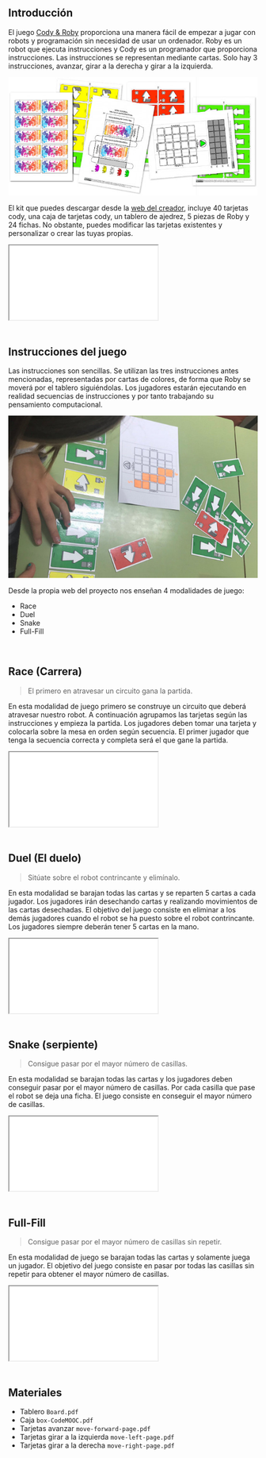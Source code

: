 ## Introducción

El juego [Cody & Roby](http://codeweek.it/cody-roby-en/) proporciona una manera fácil de empezar a jugar con robots y programación sin necesidad de usar un ordenador. Roby es un robot que ejecuta instrucciones y Cody es un programador que proporciona instrucciones. Las instrucciones se representan mediante cartas. Solo hay 3 instrucciones, avanzar, girar a la derecha y girar a la izquierda. 

![](img/kit-cody-roby.jpg "Programar sin ordenador con Cody & Roby")

El kit que puedes descargar desde la [web del creador](http://codeweek.it/codyroby/), incluye 40 tarjetas cody, una caja de tarjetas cody, un tablero de ajedrez, 5 piezas de Roby y 24 fichas. No obstante, puedes modificar las tarjetas existentes y personalizar o crear las tuyas propias.

<div class="iframe">
  <iframe src="//www.youtube.com/embed/D5hQ9UTDQ6s" allowfullscreen></iframe>
</div>



<br />



## Instrucciones del juego

Las instrucciones son sencillas. Se utilizan las tres instrucciones antes mencionadas, representadas por cartas de colores, de forma que Roby se moverá por el tablero siguiéndolas. Los jugadores estarán ejecutando en realidad secuencias de instrucciones y por tanto trabajando su pensamiento computacional.

![](img/ejemplo.jpg "Cody & Roby")

Desde la propia web del proyecto nos enseñan 4 modalidades de juego:

- Race
- Duel
- Snake
- Full-Fill



<br />



## Race (Carrera)

> El primero en atravesar un circuito gana la partida.

En esta modalidad de juego primero se construye un circuito que deberá atravesar nuestro robot. A continuación agrupamos las tarjetas según las instrucciones y empieza la partida. Los jugadores deben tomar una tarjeta y colocarla sobre la mesa en orden según secuencia. El primer jugador que tenga la secuencia correcta y completa será el que gane la partida.

<div class="iframe">
  <iframe src="//www.youtube.com/embed/izpB0Cvl0tk" allowfullscreen></iframe>
</div>



<br />



## Duel (El duelo)

> Sitúate sobre el robot contrincante y elimínalo.

En esta modalidad se barajan todas las cartas y se reparten 5 cartas a cada jugador. Los jugadores irán desechando cartas y realizando movimientos de las cartas desechadas. El objetivo del juego consiste en eliminar a los demás jugadores cuando el robot se ha puesto sobre el robot contrincante. Los jugadores siempre deberán tener 5 cartas en la mano.

<div class="iframe">
  <iframe src="//www.youtube.com/embed/JiGjrOwOz6Y" allowfullscreen></iframe>
</div>



<br />



## Snake (serpiente)

> Consigue pasar por el mayor número de casillas.

En esta modalidad se barajan todas las cartas y los jugadores deben conseguir pasar por el mayor número de casillas. Por cada casilla que pase el robot se deja una ficha. El juego consiste en conseguir el mayor número de casillas.

<div class="iframe">
  <iframe src="//www.youtube.com/embed/th0nbgo0PBs" allowfullscreen></iframe>
</div>



<br />



## Full-Fill

> Consigue pasar por el mayor número de casillas sin repetir.

En esta modalidad de juego se barajan todas las cartas y solamente juega un jugador. El objetivo del juego consiste en pasar por todas las casillas sin repetir para obtener el mayor número de casillas.

<div class="iframe">
  <iframe src="//www.youtube.com/embed/XqWRDab5GDw" allowfullscreen></iframe>
</div>



<br />



## Materiales

- Tablero `Board.pdf`
- Caja `box-CodeMOOC.pdf`
- Tarjetas avanzar `move-forward-page.pdf`
- Tarjetas girar a la izquierda `move-left-page.pdf`
- Tarjetas girar a la derecha `move-right-page.pdf`
